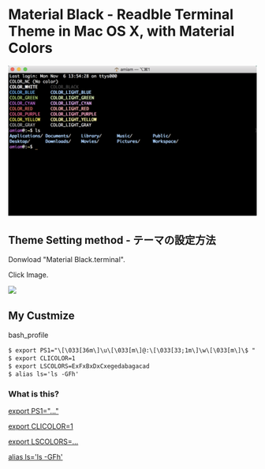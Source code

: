 # Material Black - Readble Terminal Theme in Mac OS X, with Material Colors

![](./assets/ss1.png)

## Theme Setting method - テーマの設定方法

Donwload "Material Black.terminal".

Click Image.

[![](http://img.youtube.com/vi/zBK34oHMU1c/0.jpg)](https://youtu.be/zBK34oHMU1c)

##  My Custmize


bash_profile
```
$ export PS1="\[\033[36m\]\u\[\033[m\]@:\[\033[33;1m\]\w\[\033[m\]\$ "
$ export CLICOLOR=1
$ export LSCOLORS=ExFxBxDxCxegedabagacad
$ alias ls='ls -GFh'
```

### What is this?

[export PS1="..."](https://gist.github.com/hrdtbs/e5327525f84cf3fa9efb7f33ae44bab6#file-ps1-md)

[export CLICOLOR=1](https://gist.github.com/hrdtbs/e5327525f84cf3fa9efb7f33ae44bab6#file-clicolors-md)

[export LSCOLORS=...](https://gist.github.com/hrdtbs/e5327525f84cf3fa9efb7f33ae44bab6#file-lscolors-md)

[alias ls='ls -GFh'](https://gist.github.com/hrdtbs/e5327525f84cf3fa9efb7f33ae44bab6#file-ls-gfh-md)